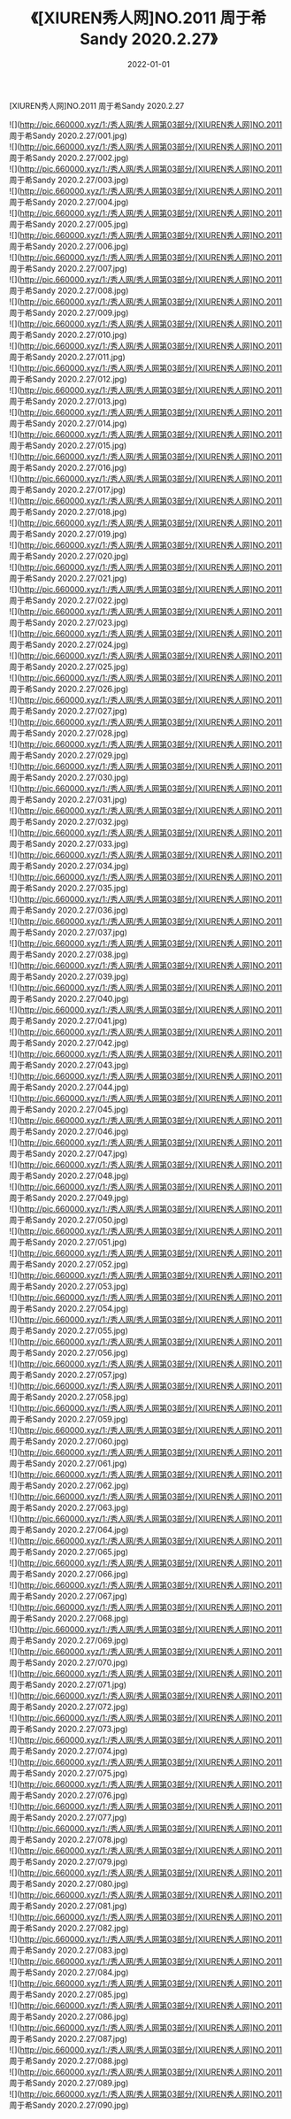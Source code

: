 ﻿---
layout: post
title:  《[XIUREN秀人网]NO.2011 周于希Sandy 2020.2.27》
date:   2022-01-01
img: http://pic.660000.xyz/1:/秀人网/秀人网第03部分/[XIUREN秀人网]NO.2011 周于希Sandy 2020.2.27/000.jpg
categories: [美女, 清纯, 唯美]
---

[XIUREN秀人网]NO.2011 周于希Sandy 2020.2.27

 ![](http://pic.660000.xyz/1:/秀人网/秀人网第03部分/[XIUREN秀人网]NO.2011 周于希Sandy 2020.2.27/001.jpg) <br>![](http://pic.660000.xyz/1:/秀人网/秀人网第03部分/[XIUREN秀人网]NO.2011 周于希Sandy 2020.2.27/002.jpg) <br>![](http://pic.660000.xyz/1:/秀人网/秀人网第03部分/[XIUREN秀人网]NO.2011 周于希Sandy 2020.2.27/003.jpg) <br>![](http://pic.660000.xyz/1:/秀人网/秀人网第03部分/[XIUREN秀人网]NO.2011 周于希Sandy 2020.2.27/004.jpg) <br>![](http://pic.660000.xyz/1:/秀人网/秀人网第03部分/[XIUREN秀人网]NO.2011 周于希Sandy 2020.2.27/005.jpg) <br>![](http://pic.660000.xyz/1:/秀人网/秀人网第03部分/[XIUREN秀人网]NO.2011 周于希Sandy 2020.2.27/006.jpg) <br>![](http://pic.660000.xyz/1:/秀人网/秀人网第03部分/[XIUREN秀人网]NO.2011 周于希Sandy 2020.2.27/007.jpg) <br>![](http://pic.660000.xyz/1:/秀人网/秀人网第03部分/[XIUREN秀人网]NO.2011 周于希Sandy 2020.2.27/008.jpg) <br>![](http://pic.660000.xyz/1:/秀人网/秀人网第03部分/[XIUREN秀人网]NO.2011 周于希Sandy 2020.2.27/009.jpg) <br>![](http://pic.660000.xyz/1:/秀人网/秀人网第03部分/[XIUREN秀人网]NO.2011 周于希Sandy 2020.2.27/010.jpg) <br>![](http://pic.660000.xyz/1:/秀人网/秀人网第03部分/[XIUREN秀人网]NO.2011 周于希Sandy 2020.2.27/011.jpg) <br>![](http://pic.660000.xyz/1:/秀人网/秀人网第03部分/[XIUREN秀人网]NO.2011 周于希Sandy 2020.2.27/012.jpg) <br>![](http://pic.660000.xyz/1:/秀人网/秀人网第03部分/[XIUREN秀人网]NO.2011 周于希Sandy 2020.2.27/013.jpg) <br>![](http://pic.660000.xyz/1:/秀人网/秀人网第03部分/[XIUREN秀人网]NO.2011 周于希Sandy 2020.2.27/014.jpg) <br>![](http://pic.660000.xyz/1:/秀人网/秀人网第03部分/[XIUREN秀人网]NO.2011 周于希Sandy 2020.2.27/015.jpg) <br>![](http://pic.660000.xyz/1:/秀人网/秀人网第03部分/[XIUREN秀人网]NO.2011 周于希Sandy 2020.2.27/016.jpg) <br>![](http://pic.660000.xyz/1:/秀人网/秀人网第03部分/[XIUREN秀人网]NO.2011 周于希Sandy 2020.2.27/017.jpg) <br>![](http://pic.660000.xyz/1:/秀人网/秀人网第03部分/[XIUREN秀人网]NO.2011 周于希Sandy 2020.2.27/018.jpg) <br>![](http://pic.660000.xyz/1:/秀人网/秀人网第03部分/[XIUREN秀人网]NO.2011 周于希Sandy 2020.2.27/019.jpg) <br>![](http://pic.660000.xyz/1:/秀人网/秀人网第03部分/[XIUREN秀人网]NO.2011 周于希Sandy 2020.2.27/020.jpg) <br>![](http://pic.660000.xyz/1:/秀人网/秀人网第03部分/[XIUREN秀人网]NO.2011 周于希Sandy 2020.2.27/021.jpg) <br>![](http://pic.660000.xyz/1:/秀人网/秀人网第03部分/[XIUREN秀人网]NO.2011 周于希Sandy 2020.2.27/022.jpg) <br>![](http://pic.660000.xyz/1:/秀人网/秀人网第03部分/[XIUREN秀人网]NO.2011 周于希Sandy 2020.2.27/023.jpg) <br>![](http://pic.660000.xyz/1:/秀人网/秀人网第03部分/[XIUREN秀人网]NO.2011 周于希Sandy 2020.2.27/024.jpg) <br>![](http://pic.660000.xyz/1:/秀人网/秀人网第03部分/[XIUREN秀人网]NO.2011 周于希Sandy 2020.2.27/025.jpg) <br>![](http://pic.660000.xyz/1:/秀人网/秀人网第03部分/[XIUREN秀人网]NO.2011 周于希Sandy 2020.2.27/026.jpg) <br>![](http://pic.660000.xyz/1:/秀人网/秀人网第03部分/[XIUREN秀人网]NO.2011 周于希Sandy 2020.2.27/027.jpg) <br>![](http://pic.660000.xyz/1:/秀人网/秀人网第03部分/[XIUREN秀人网]NO.2011 周于希Sandy 2020.2.27/028.jpg) <br>![](http://pic.660000.xyz/1:/秀人网/秀人网第03部分/[XIUREN秀人网]NO.2011 周于希Sandy 2020.2.27/029.jpg) <br>![](http://pic.660000.xyz/1:/秀人网/秀人网第03部分/[XIUREN秀人网]NO.2011 周于希Sandy 2020.2.27/030.jpg) <br>![](http://pic.660000.xyz/1:/秀人网/秀人网第03部分/[XIUREN秀人网]NO.2011 周于希Sandy 2020.2.27/031.jpg) <br>![](http://pic.660000.xyz/1:/秀人网/秀人网第03部分/[XIUREN秀人网]NO.2011 周于希Sandy 2020.2.27/032.jpg) <br>![](http://pic.660000.xyz/1:/秀人网/秀人网第03部分/[XIUREN秀人网]NO.2011 周于希Sandy 2020.2.27/033.jpg) <br>![](http://pic.660000.xyz/1:/秀人网/秀人网第03部分/[XIUREN秀人网]NO.2011 周于希Sandy 2020.2.27/034.jpg) <br>![](http://pic.660000.xyz/1:/秀人网/秀人网第03部分/[XIUREN秀人网]NO.2011 周于希Sandy 2020.2.27/035.jpg) <br>![](http://pic.660000.xyz/1:/秀人网/秀人网第03部分/[XIUREN秀人网]NO.2011 周于希Sandy 2020.2.27/036.jpg) <br>![](http://pic.660000.xyz/1:/秀人网/秀人网第03部分/[XIUREN秀人网]NO.2011 周于希Sandy 2020.2.27/037.jpg) <br>![](http://pic.660000.xyz/1:/秀人网/秀人网第03部分/[XIUREN秀人网]NO.2011 周于希Sandy 2020.2.27/038.jpg) <br>![](http://pic.660000.xyz/1:/秀人网/秀人网第03部分/[XIUREN秀人网]NO.2011 周于希Sandy 2020.2.27/039.jpg) <br>![](http://pic.660000.xyz/1:/秀人网/秀人网第03部分/[XIUREN秀人网]NO.2011 周于希Sandy 2020.2.27/040.jpg) <br>![](http://pic.660000.xyz/1:/秀人网/秀人网第03部分/[XIUREN秀人网]NO.2011 周于希Sandy 2020.2.27/041.jpg) <br>![](http://pic.660000.xyz/1:/秀人网/秀人网第03部分/[XIUREN秀人网]NO.2011 周于希Sandy 2020.2.27/042.jpg) <br>![](http://pic.660000.xyz/1:/秀人网/秀人网第03部分/[XIUREN秀人网]NO.2011 周于希Sandy 2020.2.27/043.jpg) <br>![](http://pic.660000.xyz/1:/秀人网/秀人网第03部分/[XIUREN秀人网]NO.2011 周于希Sandy 2020.2.27/044.jpg) <br>![](http://pic.660000.xyz/1:/秀人网/秀人网第03部分/[XIUREN秀人网]NO.2011 周于希Sandy 2020.2.27/045.jpg) <br>![](http://pic.660000.xyz/1:/秀人网/秀人网第03部分/[XIUREN秀人网]NO.2011 周于希Sandy 2020.2.27/046.jpg) <br>![](http://pic.660000.xyz/1:/秀人网/秀人网第03部分/[XIUREN秀人网]NO.2011 周于希Sandy 2020.2.27/047.jpg) <br>![](http://pic.660000.xyz/1:/秀人网/秀人网第03部分/[XIUREN秀人网]NO.2011 周于希Sandy 2020.2.27/048.jpg) <br>![](http://pic.660000.xyz/1:/秀人网/秀人网第03部分/[XIUREN秀人网]NO.2011 周于希Sandy 2020.2.27/049.jpg) <br>![](http://pic.660000.xyz/1:/秀人网/秀人网第03部分/[XIUREN秀人网]NO.2011 周于希Sandy 2020.2.27/050.jpg) <br>![](http://pic.660000.xyz/1:/秀人网/秀人网第03部分/[XIUREN秀人网]NO.2011 周于希Sandy 2020.2.27/051.jpg) <br>![](http://pic.660000.xyz/1:/秀人网/秀人网第03部分/[XIUREN秀人网]NO.2011 周于希Sandy 2020.2.27/052.jpg) <br>![](http://pic.660000.xyz/1:/秀人网/秀人网第03部分/[XIUREN秀人网]NO.2011 周于希Sandy 2020.2.27/053.jpg) <br>![](http://pic.660000.xyz/1:/秀人网/秀人网第03部分/[XIUREN秀人网]NO.2011 周于希Sandy 2020.2.27/054.jpg) <br>![](http://pic.660000.xyz/1:/秀人网/秀人网第03部分/[XIUREN秀人网]NO.2011 周于希Sandy 2020.2.27/055.jpg) <br>![](http://pic.660000.xyz/1:/秀人网/秀人网第03部分/[XIUREN秀人网]NO.2011 周于希Sandy 2020.2.27/056.jpg) <br>![](http://pic.660000.xyz/1:/秀人网/秀人网第03部分/[XIUREN秀人网]NO.2011 周于希Sandy 2020.2.27/057.jpg) <br>![](http://pic.660000.xyz/1:/秀人网/秀人网第03部分/[XIUREN秀人网]NO.2011 周于希Sandy 2020.2.27/058.jpg) <br>![](http://pic.660000.xyz/1:/秀人网/秀人网第03部分/[XIUREN秀人网]NO.2011 周于希Sandy 2020.2.27/059.jpg) <br>![](http://pic.660000.xyz/1:/秀人网/秀人网第03部分/[XIUREN秀人网]NO.2011 周于希Sandy 2020.2.27/060.jpg) <br>![](http://pic.660000.xyz/1:/秀人网/秀人网第03部分/[XIUREN秀人网]NO.2011 周于希Sandy 2020.2.27/061.jpg) <br>![](http://pic.660000.xyz/1:/秀人网/秀人网第03部分/[XIUREN秀人网]NO.2011 周于希Sandy 2020.2.27/062.jpg) <br>![](http://pic.660000.xyz/1:/秀人网/秀人网第03部分/[XIUREN秀人网]NO.2011 周于希Sandy 2020.2.27/063.jpg) <br>![](http://pic.660000.xyz/1:/秀人网/秀人网第03部分/[XIUREN秀人网]NO.2011 周于希Sandy 2020.2.27/064.jpg) <br>![](http://pic.660000.xyz/1:/秀人网/秀人网第03部分/[XIUREN秀人网]NO.2011 周于希Sandy 2020.2.27/065.jpg) <br>![](http://pic.660000.xyz/1:/秀人网/秀人网第03部分/[XIUREN秀人网]NO.2011 周于希Sandy 2020.2.27/066.jpg) <br>![](http://pic.660000.xyz/1:/秀人网/秀人网第03部分/[XIUREN秀人网]NO.2011 周于希Sandy 2020.2.27/067.jpg) <br>![](http://pic.660000.xyz/1:/秀人网/秀人网第03部分/[XIUREN秀人网]NO.2011 周于希Sandy 2020.2.27/068.jpg) <br>![](http://pic.660000.xyz/1:/秀人网/秀人网第03部分/[XIUREN秀人网]NO.2011 周于希Sandy 2020.2.27/069.jpg) <br>![](http://pic.660000.xyz/1:/秀人网/秀人网第03部分/[XIUREN秀人网]NO.2011 周于希Sandy 2020.2.27/070.jpg) <br>![](http://pic.660000.xyz/1:/秀人网/秀人网第03部分/[XIUREN秀人网]NO.2011 周于希Sandy 2020.2.27/071.jpg) <br>![](http://pic.660000.xyz/1:/秀人网/秀人网第03部分/[XIUREN秀人网]NO.2011 周于希Sandy 2020.2.27/072.jpg) <br>![](http://pic.660000.xyz/1:/秀人网/秀人网第03部分/[XIUREN秀人网]NO.2011 周于希Sandy 2020.2.27/073.jpg) <br>![](http://pic.660000.xyz/1:/秀人网/秀人网第03部分/[XIUREN秀人网]NO.2011 周于希Sandy 2020.2.27/074.jpg) <br>![](http://pic.660000.xyz/1:/秀人网/秀人网第03部分/[XIUREN秀人网]NO.2011 周于希Sandy 2020.2.27/075.jpg) <br>![](http://pic.660000.xyz/1:/秀人网/秀人网第03部分/[XIUREN秀人网]NO.2011 周于希Sandy 2020.2.27/076.jpg) <br>![](http://pic.660000.xyz/1:/秀人网/秀人网第03部分/[XIUREN秀人网]NO.2011 周于希Sandy 2020.2.27/077.jpg) <br>![](http://pic.660000.xyz/1:/秀人网/秀人网第03部分/[XIUREN秀人网]NO.2011 周于希Sandy 2020.2.27/078.jpg) <br>![](http://pic.660000.xyz/1:/秀人网/秀人网第03部分/[XIUREN秀人网]NO.2011 周于希Sandy 2020.2.27/079.jpg) <br>![](http://pic.660000.xyz/1:/秀人网/秀人网第03部分/[XIUREN秀人网]NO.2011 周于希Sandy 2020.2.27/080.jpg) <br>![](http://pic.660000.xyz/1:/秀人网/秀人网第03部分/[XIUREN秀人网]NO.2011 周于希Sandy 2020.2.27/081.jpg) <br>![](http://pic.660000.xyz/1:/秀人网/秀人网第03部分/[XIUREN秀人网]NO.2011 周于希Sandy 2020.2.27/082.jpg) <br>![](http://pic.660000.xyz/1:/秀人网/秀人网第03部分/[XIUREN秀人网]NO.2011 周于希Sandy 2020.2.27/083.jpg) <br>![](http://pic.660000.xyz/1:/秀人网/秀人网第03部分/[XIUREN秀人网]NO.2011 周于希Sandy 2020.2.27/084.jpg) <br>![](http://pic.660000.xyz/1:/秀人网/秀人网第03部分/[XIUREN秀人网]NO.2011 周于希Sandy 2020.2.27/085.jpg) <br>![](http://pic.660000.xyz/1:/秀人网/秀人网第03部分/[XIUREN秀人网]NO.2011 周于希Sandy 2020.2.27/086.jpg) <br>![](http://pic.660000.xyz/1:/秀人网/秀人网第03部分/[XIUREN秀人网]NO.2011 周于希Sandy 2020.2.27/087.jpg) <br>![](http://pic.660000.xyz/1:/秀人网/秀人网第03部分/[XIUREN秀人网]NO.2011 周于希Sandy 2020.2.27/088.jpg) <br>![](http://pic.660000.xyz/1:/秀人网/秀人网第03部分/[XIUREN秀人网]NO.2011 周于希Sandy 2020.2.27/089.jpg) <br>![](http://pic.660000.xyz/1:/秀人网/秀人网第03部分/[XIUREN秀人网]NO.2011 周于希Sandy 2020.2.27/090.jpg) <br>